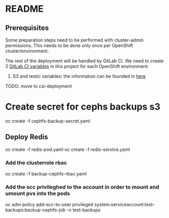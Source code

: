 # README

## Prerequisites
Some preparation steps need to be performed with cluster-admin permissions.
This needs to be done only once per OpenShift cluster/environment.

The rest of the deployment will be handled by GitLab CI.
We need to create 2 [GitLab CI variables](https://docs.gitlab.com/ee/ci/variables/#via-the-ui) in this project
for each OpenShift environment:
1. S3 and restic variables: the information can be founded in [here](https://openshiftdocs.web.cern.ch/openshiftdocs/Deployment/CephFSVolumeBackupWithRestic.md)

TODO: move to csi-deployment
# Create secret for cephs backups s3
oc create -f cephfs-backup-secret.yaml

## Deploy Redis
oc create -f redis-pod.yaml
oc create -f redis-service.yaml

### Add the clusterrole rbac
oc create -f backup-cephfs-rbac.yaml

### Add the scc privileghed to the account in order to mount and umount pvs into the pods
oc adm policy add-scc-to-user privileged system:serviceaccount:test-backups:backup-cephfs-job -n test-backups
